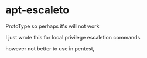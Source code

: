 # apt-escaleto
ProtoType so perhaps it's will not work

I just wrote this for local privilege escaletion commands.

however not better to use in pentest, 
